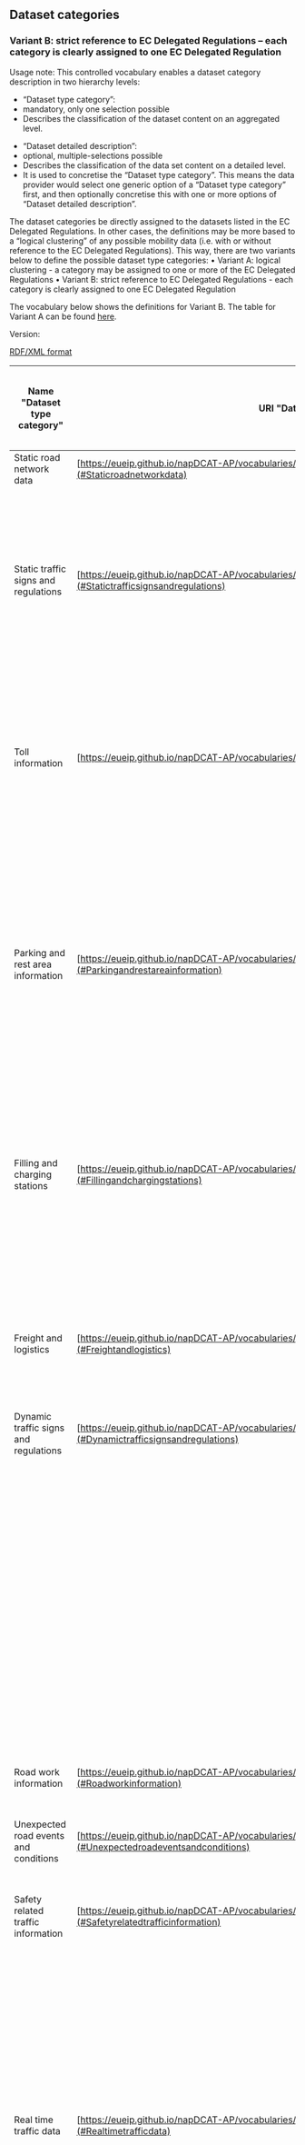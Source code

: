 ## Dataset categories
### Variant B: strict reference to  EC Delegated Regulations – each category is clearly assigned to one  EC Delegated Regulation

Usage note: This controlled vocabulary enables a dataset category description in two hierarchy levels:
-	“Dataset type category”:
  - mandatory, only one selection possible 
  - Describes the classification of the dataset content on an aggregated level. 
*	“Dataset detailed description”:
  * optional, multiple-selections possible
  * Describes the classification of the data set content on a detailed level. 
  * It is used to concretise the “Dataset type category”. 
This means the data provider would select one generic option of a “Dataset type category” first, and then optionally concretise this with one or more options of “Dataset detailed description”.

The dataset categories be directly assigned to the datasets listed in the EC Delegated Regulations. In other cases, the definitions may be more based to a “logical clustering” of any possible mobility data (i.e. with or without reference to the EC Delegated Regulations).
This way, there are two variants below to define the possible dataset type categories:
•	Variant A: logical clustering - a category may be assigned to one or more of the EC Delegated Regulations
•	Variant B: strict reference to EC Delegated Regulations - each category is clearly assigned to one EC Delegated Regulation

The vocabulary below shows the definitions for Variant B.
The table for Variant A can be found [here](https://eueip.github.io/napDCAT-AP/vocabularies/datasetcategories_varA).

Version:

[RDF/XML format](www.google.com)

Name "Dataset type category" | URI "Dataset type category" | Name  "Dataset detailed type" | URI  "Dataset detailed type" | Coded reference to data category of EC Del. Reg. *
---------------------------- | --------------------------- | ---------------------------- | ---------------------------- | --------------------------------------------
<a name="Staticroadnetworkdata"></a> Static road network data | [https://eueip.github.io/napDCAT-AP/vocabularies/datasetcategories_varB#Staticroadnetworkdata](#Staticroadnetworkdata) | <a name="Geometry"></a> Geometry  | [https://eueip.github.io/napDCAT-AP/vocabularies/datasetcategories_varB#Geometry](#Geometry) | B-1 a i
&nbsp; | &nbsp; | <a name="Roadwidth"></a> Road width | [https://eueip.github.io/napDCAT-AP/vocabularies/datasetcategories_varB#Roadwidth](#Roadwidth) | B-1 a ii
&nbsp; | &nbsp; | <a name="Numberoflanes"></a> Number of lanes | [https://eueip.github.io/napDCAT-AP/vocabularies/datasetcategories_varB#Numberoflanes](#Numberoflanes) | B-1 a ii
&nbsp; | &nbsp; | <a name="Gradients"></a> Gradients | [https://eueip.github.io/napDCAT-AP/vocabularies/datasetcategories_varB#Gradients](#Gradients) | B-1 a iv
&nbsp; | &nbsp; | <a name="Junctions"></a> Junctions | [https://eueip.github.io/napDCAT-AP/vocabularies/datasetcategories_varB#Junctions](#Junctions) | B-1 a v
&nbsp; | &nbsp; | <a name="Roadclassification"></a> Road classification | [https://eueip.github.io/napDCAT-AP/vocabularies/datasetcategories_varB#Roadclassification](#Roadclassification) | B-1 b
<a name="Statictrafficsignsandregulations"></a> Static traffic signs and regulations  | [https://eueip.github.io/napDCAT-AP/vocabularies/datasetcategories_varB#Statictrafficsignsandregulations](#Statictrafficsignsandregulations) | <a name="Tunnelaccessconditions"></a> Tunnel access conditions  | [https://eueip.github.io/napDCAT-AP/vocabularies/datasetcategories_varB#Tunnelaccessconditions](#Tunnelaccessconditions) | B-1 c i
&nbsp; | &nbsp; | <a name="Bridgeaccessconditions"></a> Bridge access conditions  | [https://eueip.github.io/napDCAT-AP/vocabularies/datasetcategories_varB#Bridgeaccessconditions](#Bridgeaccessconditions) | B-1 c ii
&nbsp; | &nbsp; | <a name="Speedlimits"></a> Speed limits | [https://eueip.github.io/napDCAT-AP/vocabularies/datasetcategories_varB#Speedlimits](#Speedlimits) | B-1 d
&nbsp; | &nbsp; | <a name="Otherstatictrafficsigns"></a> Other static traffic signs | [https://eueip.github.io/napDCAT-AP/vocabularies/datasetcategories_varB#Otherstatictrafficsigns](#Otherstatictrafficsigns) | n/a
&nbsp; | &nbsp; | <a name="Permanentaccessrestrictions"></a> Permanent access restrictions | [https://eueip.github.io/napDCAT-AP/vocabularies/datasetcategories_varB#Permanentaccessrestrictions](#Permanentaccessrestrictions) | B-1 c iii
&nbsp; | &nbsp; | <a name="Othertrafficregulations"></a> Other traffic regulations | [https://eueip.github.io/napDCAT-AP/vocabularies/datasetcategories_varB#Othertrafficregulations](#Othertrafficregulations) | B-1 c iv
&nbsp; | &nbsp; | <a name="Trafficcirculationplans"></a> Traffic circulation plans | [https://eueip.github.io/napDCAT-AP/vocabularies/datasetcategories_varB#Trafficcirculationplans](#Trafficcirculationplans) | B-1 e
<a name="Tollinformation"></a> Toll information | [https://eueip.github.io/napDCAT-AP/vocabularies/datasetcategories_varB#Tollinformation](#Tollinformation) | <a name="Locationoftollingstations"></a> Location of tolling stations  | [https://eueip.github.io/napDCAT-AP/vocabularies/datasetcategories_varB#Locationoftollingstations](#Locationoftollingstations) | B-1 g
&nbsp; | &nbsp; | <a name="Identificationoftolledroadsapplicablefixedroaduserchargesandavailablepaymentmethods;"></a> Identification of tolled roads, applicable fixed road user charges and available payment methods; | [https://eueip.github.io/napDCAT-AP/vocabularies/datasetcategories_varB#Identificationoftolledroadsapplicablefixedroaduserchargesandavailablepaymentmethods;](#Identificationoftolledroadsapplicablefixedroaduserchargesandavailablepaymentmethods;) | B-1 h
&nbsp; | &nbsp; | <a name="Fixedroaduserchargesandavailablepaymentmethods"></a> Fixed road user charges and available payment methods | [https://eueip.github.io/napDCAT-AP/vocabularies/datasetcategories_varB#Fixedroaduserchargesandavailablepaymentmethods](#Fixedroaduserchargesandavailablepaymentmethods) | B-1 h
&nbsp; | &nbsp; | <a name="Variableroaduserchargesandavailablepaymentmethods"></a> Variable road user charges and available payment methods | [https://eueip.github.io/napDCAT-AP/vocabularies/datasetcategories_varB#Variableroaduserchargesandavailablepaymentmethods](#Variableroaduserchargesandavailablepaymentmethods) | B-2 k
<a name="Parkingandrestareainformation"></a> Parking and rest area information | [https://eueip.github.io/napDCAT-AP/vocabularies/datasetcategories_varB#Parkingandrestareainformation](#Parkingandrestareainformation) | <a name="GeneralParkingLocationofparkingplacesandserviceareas"></a> General Parking  Location of parking places and service areas | [https://eueip.github.io/napDCAT-AP/vocabularies/datasetcategories_varB#GeneralParkingLocationofparkingplacesandserviceareas](#GeneralParkingLocationofparkingplacesandserviceareas) | B-1 i
&nbsp; | &nbsp; | <a name="GeneralParkingCostofparking"></a> General Parking  Cost of parking | [https://eueip.github.io/napDCAT-AP/vocabularies/datasetcategories_varB#GeneralParkingCostofparking](#GeneralParkingCostofparking) | B-2 n
&nbsp; | &nbsp; | <a name="GeneralParkingCurrentavailabilityofparkingplaces"></a> General Parking  Current availability of parking places | [https://eueip.github.io/napDCAT-AP/vocabularies/datasetcategories_varB#GeneralParkingCurrentavailabilityofparkingplaces](#GeneralParkingCurrentavailabilityofparkingplaces) | B-2 l
&nbsp; | &nbsp; | <a name="TruckParkingLocationandconditionsofparkingplacesandserviceareas"></a> Truck Parking  Location and conditions of parking places and service areas  | [https://eueip.github.io/napDCAT-AP/vocabularies/datasetcategories_varB#TruckParkingLocationandconditionsofparkingplacesandserviceareas](#TruckParkingLocationandconditionsofparkingplacesandserviceareas) | E
&nbsp; | &nbsp; | <a name="TruckParkingCurrentavailabilityofparkingplaces"></a> Truck Parking  Current availability of parking places  | [https://eueip.github.io/napDCAT-AP/vocabularies/datasetcategories_varB#TruckParkingCurrentavailabilityofparkingplaces](#TruckParkingCurrentavailabilityofparkingplaces) | E
<a name="Fillingandchargingstations"></a> Filling and charging stations | [https://eueip.github.io/napDCAT-AP/vocabularies/datasetcategories_varB#Fillingandchargingstations](#Fillingandchargingstations) | <a name="Locationandconditionsofchargingpointsforelectricvehicles"></a> Location and conditions of charging points for electric vehicles  | [https://eueip.github.io/napDCAT-AP/vocabularies/datasetcategories_varB#Locationandconditionsofchargingpointsforelectricvehicles](#Locationandconditionsofchargingpointsforelectricvehicles) | B-1 j
&nbsp; | &nbsp; | <a name="Locationandconditionsofcompressednaturalgasliquefiednaturalgasliquefiedpetroleumgassta"></a> Location and conditions of compressed natural gas, liquefied naturalgas, liquefied petroleum gas sta | [https://eueip.github.io/napDCAT-AP/vocabularies/datasetcategories_varB#Locationandconditionsofcompressednaturalgasliquefiednaturalgasliquefiedpetroleumgassta](#Locationandconditionsofcompressednaturalgasliquefiednaturalgasliquefiedpetroleumgassta) | B-1 k
&nbsp; | &nbsp; | <a name="Availabilityofchargingpointsforelectricvehicles"></a> Availability of charging points for electric vehicles | [https://eueip.github.io/napDCAT-AP/vocabularies/datasetcategories_varB#Availabilityofchargingpointsforelectricvehicles](#Availabilityofchargingpointsforelectricvehicles) | B-2 o
<a name="Freightandlogistics"></a> Freight and logistics | [https://eueip.github.io/napDCAT-AP/vocabularies/datasetcategories_varB#Freightandlogistics](#Freightandlogistics) | <a name="Freightdeliveryregulations"></a> Freight delivery regulations | [https://eueip.github.io/napDCAT-AP/vocabularies/datasetcategories_varB#Freightdeliveryregulations](#Freightdeliveryregulations) | B-1 f
&nbsp; | &nbsp; | <a name="Locationofdeliveryareas"></a> Location of delivery areas | [https://eueip.github.io/napDCAT-AP/vocabularies/datasetcategories_varB#Locationofdeliveryareas](#Locationofdeliveryareas) | B-1 m
&nbsp; | &nbsp; | <a name="Availabilityofdeliveryareas"></a> Availability of delivery areas | [https://eueip.github.io/napDCAT-AP/vocabularies/datasetcategories_varB#Availabilityofdeliveryareas](#Availabilityofdeliveryareas) | B-2 m
<a name="Dynamictrafficsignsandregulations"></a> Dynamic traffic signs and regulations  | [https://eueip.github.io/napDCAT-AP/vocabularies/datasetcategories_varB#Dynamictrafficsignsandregulations](#Dynamictrafficsignsandregulations) | <a name="Roadclosures"></a> Road closures | [https://eueip.github.io/napDCAT-AP/vocabularies/datasetcategories_varB#Roadclosures](#Roadclosures) | B-2 a
&nbsp; | &nbsp; | <a name="Laneclosures"></a> Lane closures | [https://eueip.github.io/napDCAT-AP/vocabularies/datasetcategories_varB#Laneclosures](#Laneclosures) | B-2 b
&nbsp; | &nbsp; | <a name="Bridgeclosures"></a> Bridge closures | [https://eueip.github.io/napDCAT-AP/vocabularies/datasetcategories_varB#Bridgeclosures](#Bridgeclosures) | B-2 c
&nbsp; | &nbsp; | <a name="Dynamicroadaccessconditions"></a> Dynamic road access conditions  | [https://eueip.github.io/napDCAT-AP/vocabularies/datasetcategories_varB#Dynamicroadaccessconditions](#Dynamicroadaccessconditions) | n/a
&nbsp; | &nbsp; | <a name="Dynamicbridgeaccessconditions"></a> Dynamic bridge access conditions | [https://eueip.github.io/napDCAT-AP/vocabularies/datasetcategories_varB#Dynamicbridgeaccessconditions](#Dynamicbridgeaccessconditions) | n/a
&nbsp; | &nbsp; | <a name="Dynamictunnelaccessconditionsandclosures"></a> Dynamic tunnel access conditions and closures | [https://eueip.github.io/napDCAT-AP/vocabularies/datasetcategories_varB#Dynamictunnelaccessconditionsandclosures](#Dynamictunnelaccessconditionsandclosures) | n/a
&nbsp; | &nbsp; | <a name="Otheraccessrestrictionsandtrafficregulations"></a> Other access restrictions and traffic regulations | [https://eueip.github.io/napDCAT-AP/vocabularies/datasetcategories_varB#Otheraccessrestrictionsandtrafficregulations](#Otheraccessrestrictionsandtrafficregulations) | n/a
&nbsp; | &nbsp; | <a name="Dynamicovertakingbansonheavygoodsvehicles"></a> Dynamic overtaking bans on heavy goods vehicles | [https://eueip.github.io/napDCAT-AP/vocabularies/datasetcategories_varB#Dynamicovertakingbansonheavygoodsvehicles](#Dynamicovertakingbansonheavygoodsvehicles) | B-2 d
&nbsp; | &nbsp; | <a name="Dynamicspeedlimits"></a> Dynamic speed limits | [https://eueip.github.io/napDCAT-AP/vocabularies/datasetcategories_varB#Dynamicspeedlimits](#Dynamicspeedlimits) | B-2 g
&nbsp; | &nbsp; | <a name="Directionoftravelonreversiblelanes"></a> Direction of travel on reversible lanes  | [https://eueip.github.io/napDCAT-AP/vocabularies/datasetcategories_varB#Directionoftravelonreversiblelanes](#Directionoftravelonreversiblelanes) | B-2 h
&nbsp; | &nbsp; | <a name="Othertemporarytrafficmanagementmeasuresorplans"></a> Other temporary traffic management measures or plans | [https://eueip.github.io/napDCAT-AP/vocabularies/datasetcategories_varB#Othertemporarytrafficmanagementmeasuresorplans](#Othertemporarytrafficmanagementmeasuresorplans) | B-2 j
<a name="Roadworkinformation"></a> Road work information | [https://eueip.github.io/napDCAT-AP/vocabularies/datasetcategories_varB#Roadworkinformation](#Roadworkinformation) | <a name="Longtermroadworks"></a> Long term road works  | [https://eueip.github.io/napDCAT-AP/vocabularies/datasetcategories_varB#Longtermroadworks](#Longtermroadworks) | B-2 e
&nbsp; | &nbsp; | <a name="Poorroadconditions"></a> Poor road conditions | [https://eueip.github.io/napDCAT-AP/vocabularies/datasetcategories_varB#Poorroadconditions](#Poorroadconditions) | B-2 i
<a name="Unexpectedroadeventsandconditions"></a> Unexpected road events and conditions | [https://eueip.github.io/napDCAT-AP/vocabularies/datasetcategories_varB#Unexpectedroadeventsandconditions](#Unexpectedroadeventsandconditions) | <a name="Weatherconditionsaffectingroadsurfaceandvisibility"></a> Weather conditions affecting road surface and visibility | [https://eueip.github.io/napDCAT-AP/vocabularies/datasetcategories_varB#Weatherconditionsaffectingroadsurfaceandvisibility](#Weatherconditionsaffectingroadsurfaceandvisibility) | B-2 p 
&nbsp; | &nbsp; | <a name="Accidentsandincidents"></a> Accidents and incidents  | [https://eueip.github.io/napDCAT-AP/vocabularies/datasetcategories_varB#Accidentsandincidents](#Accidentsandincidents) | B-2 f
<a name="Safetyrelatedtrafficinformation"></a> Safety related traffic information | [https://eueip.github.io/napDCAT-AP/vocabularies/datasetcategories_varB#Safetyrelatedtrafficinformation](#Safetyrelatedtrafficinformation) | <a name="Temporaryslipperyroad"></a> Temporary slippery road  | [https://eueip.github.io/napDCAT-AP/vocabularies/datasetcategories_varB#Temporaryslipperyroad](#Temporaryslipperyroad) | C-a 
&nbsp; | &nbsp; | <a name="Animalpeopleobstacledebrisontheroad"></a> Animal, people, obstacle, debris on the road | [https://eueip.github.io/napDCAT-AP/vocabularies/datasetcategories_varB#Animalpeopleobstacledebrisontheroad](#Animalpeopleobstacledebrisontheroad) | C-b 
&nbsp; | &nbsp; | <a name="Unprotectedaccidentarea"></a> Unprotected accident area | [https://eueip.github.io/napDCAT-AP/vocabularies/datasetcategories_varB#Unprotectedaccidentarea](#Unprotectedaccidentarea) | C-c 
&nbsp; | &nbsp; | <a name="Shorttermroadworks"></a> Short term road works | [https://eueip.github.io/napDCAT-AP/vocabularies/datasetcategories_varB#Shorttermroadworks](#Shorttermroadworks) | C-d
&nbsp; | &nbsp; | <a name="Reducedvisibility"></a> Reduced visibility | [https://eueip.github.io/napDCAT-AP/vocabularies/datasetcategories_varB#Reducedvisibility](#Reducedvisibility) | C-e 
&nbsp; | &nbsp; | <a name="Wrongwaydriver"></a> Wrong way driver | [https://eueip.github.io/napDCAT-AP/vocabularies/datasetcategories_varB#Wrongwaydriver](#Wrongwaydriver) | C-f 
&nbsp; | &nbsp; | <a name="Unmanagedblockageofaroad"></a> Unmanaged blockage of a road | [https://eueip.github.io/napDCAT-AP/vocabularies/datasetcategories_varB#Unmanagedblockageofaroad](#Unmanagedblockageofaroad) | C-g 
&nbsp; | &nbsp; | <a name="Exceptionalweatherconditions"></a> Exceptional weather conditions | [https://eueip.github.io/napDCAT-AP/vocabularies/datasetcategories_varB#Exceptionalweatherconditions](#Exceptionalweatherconditions) | C-h
<a name="Realtimetrafficdata"></a> Real time traffic data | [https://eueip.github.io/napDCAT-AP/vocabularies/datasetcategories_varB#Realtimetrafficdata](#Realtimetrafficdata) | <a name="Trafficvolume"></a> Traffic volume  | [https://eueip.github.io/napDCAT-AP/vocabularies/datasetcategories_varB#Trafficvolume](#Trafficvolume) | B-3 a
&nbsp; | &nbsp; | <a name="Speed"></a> Speed | [https://eueip.github.io/napDCAT-AP/vocabularies/datasetcategories_varB#Speed](#Speed) | B-3 b
&nbsp; | &nbsp; | <a name="Locationandlengthofqueues"></a> Location and length of queues | [https://eueip.github.io/napDCAT-AP/vocabularies/datasetcategories_varB#Locationandlengthofqueues](#Locationandlengthofqueues) | B-3 c
&nbsp; | &nbsp; | <a name="Currenttraveltimes"></a> Current travel times | [https://eueip.github.io/napDCAT-AP/vocabularies/datasetcategories_varB#Currenttraveltimes](#Currenttraveltimes) | B-3 d
&nbsp; | &nbsp; | <a name="Predictedtraveltimes"></a> Predicted travel times | [https://eueip.github.io/napDCAT-AP/vocabularies/datasetcategories_varB#Predictedtraveltimes](#Predictedtraveltimes) | n/a
&nbsp; | &nbsp; | <a name="Expecteddelays"></a> Expected delays | [https://eueip.github.io/napDCAT-AP/vocabularies/datasetcategories_varB#Expecteddelays](#Expecteddelays) | n/a
&nbsp; | &nbsp; | <a name="WaitingtimeatbordercrossingstononEUMemberStates"></a> Waiting time at border crossings to nonEU Member States | [https://eueip.github.io/napDCAT-AP/vocabularies/datasetcategories_varB#WaitingtimeatbordercrossingstononEUMemberStates](#WaitingtimeatbordercrossingstononEUMemberStates) | B-3e
&nbsp; | &nbsp; | <a name="Trafficdataatbordercrossingstothirdcountries"></a> Traffic data at border crossings to third countries | [https://eueip.github.io/napDCAT-AP/vocabularies/datasetcategories_varB#Trafficdataatbordercrossingstothirdcountries](#Trafficdataatbordercrossingstothirdcountries) | n/a
<a name="Publictransport:locationinformation"></a> Public transport: location information  | [https://eueip.github.io/napDCAT-AP/vocabularies/datasetcategories_varB#Publictransport:locationinformation](#Publictransport:locationinformation) | <a name="Locationofpublictransportstopsandinterchangepoints"></a> Location of public transport stops and interchange points | [https://eueip.github.io/napDCAT-AP/vocabularies/datasetcategories_varB#Locationofpublictransportstopsandinterchangepoints](#Locationofpublictransportstopsandinterchangepoints) | B-1 l
<a name="DatasetforserviceLocationsearch"></a> Dataset for service Location search | [https://eueip.github.io/napDCAT-AP/vocabularies/datasetcategories_varB#DatasetforserviceLocationsearch](#DatasetforserviceLocationsearch) | <a name="Addressidentifiers"></a> Address identifiers  | [https://eueip.github.io/napDCAT-AP/vocabularies/datasetcategories_varB#Addressidentifiers](#Addressidentifiers) | A-1.1a.i
&nbsp; | &nbsp; | <a name="Topographicplaces"></a> Topographic places | [https://eueip.github.io/napDCAT-AP/vocabularies/datasetcategories_varB#Topographicplaces](#Topographicplaces) | A-1.1.a.ii
&nbsp; | &nbsp; | <a name="Pointsofinterest"></a> Points of interest  | [https://eueip.github.io/napDCAT-AP/vocabularies/datasetcategories_varB#Pointsofinterest](#Pointsofinterest) | A-1.1.a.iii
&nbsp; | &nbsp; | <a name="AccessNodesIdentifiedaccessnodes"></a> Access Nodes  Identified access nodes | [https://eueip.github.io/napDCAT-AP/vocabularies/datasetcategories_varB#AccessNodesIdentifiedaccessnodes](#AccessNodesIdentifiedaccessnodes) | A-1.1.c.i
&nbsp; | &nbsp; | <a name="AccessNodesGeometry/maplayoutstructureofaccessnodes"></a> Access Nodes   Geometry/map layout structure of access nodes | [https://eueip.github.io/napDCAT-AP/vocabularies/datasetcategories_varB#AccessNodesGeometry/maplayoutstructureofaccessnodes](#AccessNodesGeometry/maplayoutstructureofaccessnodes) | A-1.1.c.ii
&nbsp; | &nbsp; | <a name="ParkRidestops"></a> Park Ride stops | [https://eueip.github.io/napDCAT-AP/vocabularies/datasetcategories_varB#ParkRidestops](#ParkRidestops) | A-1.2.a.i
&nbsp; | &nbsp; | <a name="Bikesharingstations"></a> Bike sharing stations | [https://eueip.github.io/napDCAT-AP/vocabularies/datasetcategories_varB#Bikesharingstations](#Bikesharingstations) | A-1.2.a.ii
&nbsp; | &nbsp; | <a name="Carsharingstations"></a> Car  sharing stations | [https://eueip.github.io/napDCAT-AP/vocabularies/datasetcategories_varB#Carsharingstations](#Carsharingstations) | A-1.2.a.iii
&nbsp; | &nbsp; | <a name="PubliclyaccessiblerefuellingstationsforpetroldieselCNG/LNGhydrogenpoweredvehicleschar"></a> Publicly accessible refuelling stations for petrol, diesel, CNG/LNG, hydrogen powered vehicles, char | [https://eueip.github.io/napDCAT-AP/vocabularies/datasetcategories_varB#PubliclyaccessiblerefuellingstationsforpetroldieselCNG/LNGhydrogenpoweredvehicleschar](#PubliclyaccessiblerefuellingstationsforpetroldieselCNG/LNGhydrogenpoweredvehicleschar) | A-1.2.a.iv
&nbsp; | &nbsp; | <a name="Securebikeparking"></a> Secure bike parking | [https://eueip.github.io/napDCAT-AP/vocabularies/datasetcategories_varB#Securebikeparking](#Securebikeparking) | A-1.2.a.v
<a name="DatasetforserviceInformationservice"></a> Dataset for service Information service | [https://eueip.github.io/napDCAT-AP/vocabularies/datasetcategories_varB#DatasetforserviceInformationservice](#DatasetforserviceInformationservice) | <a name="Passengerclasses"></a> Passenger classes | [https://eueip.github.io/napDCAT-AP/vocabularies/datasetcategories_varB#Passengerclasses](#Passengerclasses) | A-1.3.a.i
&nbsp; | &nbsp; | <a name="Commonfareproducts"></a> Common fare products  | [https://eueip.github.io/napDCAT-AP/vocabularies/datasetcategories_varB#Commonfareproducts](#Commonfareproducts) | A-1.3.a.ii
&nbsp; | &nbsp; | <a name="SpecialFareProducts"></a> Special Fare Products | [https://eueip.github.io/napDCAT-AP/vocabularies/datasetcategories_varB#SpecialFareProducts](#SpecialFareProducts) | A-1.3.a.iii
&nbsp; | &nbsp; | <a name="Basiccommercialconditions"></a> Basic commercial conditions  | [https://eueip.github.io/napDCAT-AP/vocabularies/datasetcategories_varB#Basiccommercialconditions](#Basiccommercialconditions) | A-1.3.a.iv
&nbsp; | &nbsp; | <a name="Whereandhowtobuytickets"></a> Where and how to buy tickets | [https://eueip.github.io/napDCAT-AP/vocabularies/datasetcategories_varB#Whereandhowtobuytickets](#Whereandhowtobuytickets) | A-1.2.b
&nbsp; | &nbsp; | <a name="Howtopaytolls"></a> How to pay tolls  | [https://eueip.github.io/napDCAT-AP/vocabularies/datasetcategories_varB#Howtopaytolls](#Howtopaytolls) | A-1.3.b.i
&nbsp; | &nbsp; | <a name="Howtobook"></a> How to book  | [https://eueip.github.io/napDCAT-AP/vocabularies/datasetcategories_varB#Howtobook](#Howtobook) | A-1.3.b.ii
&nbsp; | &nbsp; | <a name="Wherehowtopay"></a> Where how to pay  | [https://eueip.github.io/napDCAT-AP/vocabularies/datasetcategories_varB#Wherehowtopay](#Wherehowtopay) | A-1.3.b.iii
<a name="DatasetforserviceTripplans"></a> Dataset for service Trip plans | [https://eueip.github.io/napDCAT-AP/vocabularies/datasetcategories_varB#DatasetforserviceTripplans](#DatasetforserviceTripplans) | <a name="OperationalCalendar"></a> Operational Calendar | [https://eueip.github.io/napDCAT-AP/vocabularies/datasetcategories_varB#OperationalCalendar](#OperationalCalendar) | A-1.1.b
<a name="DatasetforserviceTripplansauxiliaryinformationavailabilitycheck"></a> Dataset for service Trip plans  auxiliary information  availability check | [https://eueip.github.io/napDCAT-AP/vocabularies/datasetcategories_varB#DatasetforserviceTripplansauxiliaryinformationavailabilitycheck](#DatasetforserviceTripplansauxiliaryinformationavailabilitycheck) | <a name="Basiccommonstandardfares"></a> Basic common standard fares  | [https://eueip.github.io/napDCAT-AP/vocabularies/datasetcategories_varB#Basiccommonstandardfares](#Basiccommonstandardfares) | A-1.2.c.i
&nbsp; | &nbsp; | <a name="Vehiclefacilities"></a> Vehicle facilities  | [https://eueip.github.io/napDCAT-AP/vocabularies/datasetcategories_varB#Vehiclefacilities](#Vehiclefacilities) | A-1.2.c.ii
&nbsp; | &nbsp; | <a name="Detailedcyclenetworkattributes"></a> Detailed cycle network attributes | [https://eueip.github.io/napDCAT-AP/vocabularies/datasetcategories_varB#Detailedcyclenetworkattributes](#Detailedcyclenetworkattributes) | A-1.3.c.i
&nbsp; | &nbsp; | <a name="Parametersneededtocalculateanenvironmentalfactor"></a> Parameters needed to calculate an environmental factor  | [https://eueip.github.io/napDCAT-AP/vocabularies/datasetcategories_varB#Parametersneededtocalculateanenvironmentalfactor](#Parametersneededtocalculateanenvironmentalfactor) | A-1.3.c.ii
&nbsp; | &nbsp; | <a name="Parameterssuchasfuelconsumptionneededtocalculatecost"></a> Parameters such as fuel consumption needed to calculate cost | [https://eueip.github.io/napDCAT-AP/vocabularies/datasetcategories_varB#Parameterssuchasfuelconsumptionneededtocalculatecost](#Parameterssuchasfuelconsumptionneededtocalculatecost) | A-1.3.c.iii
<a name="DatasetforserviceTripplancomputationscheduledmodestransport"></a> Dataset for service Trip plan computation   scheduled modes transport | [https://eueip.github.io/napDCAT-AP/vocabularies/datasetcategories_varB#DatasetforserviceTripplancomputationscheduledmodestransport](#DatasetforserviceTripplancomputationscheduledmodestransport) | <a name="Connectionlinks"></a> Connection links | [https://eueip.github.io/napDCAT-AP/vocabularies/datasetcategories_varB#Connectionlinks](#Connectionlinks) | A-1.1.d.i
&nbsp; | &nbsp; | <a name="Networktopologyandroutes/lines"></a> Network topology and routes/lines | [https://eueip.github.io/napDCAT-AP/vocabularies/datasetcategories_varB#Networktopologyandroutes/lines](#Networktopologyandroutes/lines) | A-1.1.d.ii
&nbsp; | &nbsp; | <a name="Transportoperators"></a> Transport operators | [https://eueip.github.io/napDCAT-AP/vocabularies/datasetcategories_varB#Transportoperators](#Transportoperators) | A-1.1.d.iii
&nbsp; | &nbsp; | <a name="Timetables"></a> Timetables | [https://eueip.github.io/napDCAT-AP/vocabularies/datasetcategories_varB#Timetables](#Timetables) | A-1.1.d.iv
&nbsp; | &nbsp; | <a name="Plannedinterchangesbetweenguaranteedscheduledservices"></a> Planned interchanges between guaranteed scheduled services | [https://eueip.github.io/napDCAT-AP/vocabularies/datasetcategories_varB#Plannedinterchangesbetweenguaranteedscheduledservices](#Plannedinterchangesbetweenguaranteedscheduledservices) | A-1.1.d.v
&nbsp; | &nbsp; | <a name="Hoursofoperation"></a> Hours of operation | [https://eueip.github.io/napDCAT-AP/vocabularies/datasetcategories_varB#Hoursofoperation](#Hoursofoperation) | A-1.1.d.vi
&nbsp; | &nbsp; | <a name="Stopfacilitiesaccessnodes"></a> Stop facilities access nodes | [https://eueip.github.io/napDCAT-AP/vocabularies/datasetcategories_varB#Stopfacilitiesaccessnodes](#Stopfacilitiesaccessnodes) | A-1.1.d.vii
&nbsp; | &nbsp; | <a name="Vehicles"></a> Vehicles | [https://eueip.github.io/napDCAT-AP/vocabularies/datasetcategories_varB#Vehicles](#Vehicles) | A-1.1.d.viii
&nbsp; | &nbsp; | <a name="Accessibilityofaccessnodesandpathswithinaninterchange"></a> Accessibility of access nodes, and paths within an interchange  | [https://eueip.github.io/napDCAT-AP/vocabularies/datasetcategories_varB#Accessibilityofaccessnodesandpathswithinaninterchange](#Accessibilityofaccessnodesandpathswithinaninterchange) | A-1.1.d.ix
&nbsp; | &nbsp; | <a name="Existenceofassistanceservices"></a> Existence of assistance services | [https://eueip.github.io/napDCAT-AP/vocabularies/datasetcategories_varB#Existenceofassistanceservices](#Existenceofassistanceservices) | A-1.1.d.x
&nbsp; | &nbsp; | <a name="Roadnetwork"></a> Road network | [https://eueip.github.io/napDCAT-AP/vocabularies/datasetcategories_varB#Roadnetwork](#Roadnetwork) | A-1.1.e.i
&nbsp; | &nbsp; | <a name="Cyclenetwork"></a> Cycle network | [https://eueip.github.io/napDCAT-AP/vocabularies/datasetcategories_varB#Cyclenetwork](#Cyclenetwork) | A-1.1.e.ii
&nbsp; | &nbsp; | <a name="Pedestriannetworkandaccessibilityfacilities"></a> Pedestrian network and accessibility facilities | [https://eueip.github.io/napDCAT-AP/vocabularies/datasetcategories_varB#Pedestriannetworkandaccessibilityfacilities](#Pedestriannetworkandaccessibilityfacilities) | A-1.1.e.iii
&nbsp; | &nbsp; | <a name="Estimatedtraveltimes"></a> Estimated travel times | [https://eueip.github.io/napDCAT-AP/vocabularies/datasetcategories_varB#Estimatedtraveltimes](#Estimatedtraveltimes) | A-1.3.d
<a name="DatasetforserviceDynamicPassingtimestripplansandauxiliaryinformation"></a> Dataset for service Dynamic Passing times  trip plans and auxiliary information | [https://eueip.github.io/napDCAT-AP/vocabularies/datasetcategories_varB#DatasetforserviceDynamicPassingtimestripplansandauxiliaryinformation](#DatasetforserviceDynamicPassingtimestripplansandauxiliaryinformation) | <a name="Disruptions(allmodes)"></a> Disruptions (all modes) | [https://eueip.github.io/napDCAT-AP/vocabularies/datasetcategories_varB#Disruptions(allmodes)](#Disruptions(allmodes)) | A-2.1.i
&nbsp; | &nbsp; | <a name="Realtimestatusinformation"></a> Real time status information | [https://eueip.github.io/napDCAT-AP/vocabularies/datasetcategories_varB#Realtimestatusinformation](#Realtimestatusinformation) | A-2.1.ii
&nbsp; | &nbsp; | <a name="Statusofaccessnodefeatures"></a> Status of access node features | [https://eueip.github.io/napDCAT-AP/vocabularies/datasetcategories_varB#Statusofaccessnodefeatures](#Statusofaccessnodefeatures) | A-2.1.iii
&nbsp; | &nbsp; | <a name="Estimateddepartureandarrivaltimesofservices"></a> Estimated departure and arrival times of services | [https://eueip.github.io/napDCAT-AP/vocabularies/datasetcategories_varB#Estimateddepartureandarrivaltimesofservices](#Estimateddepartureandarrivaltimesofservices) | A-2.2.a.i
&nbsp; | &nbsp; | <a name="Currentroadlinktraveltimes"></a> Current road link travel times | [https://eueip.github.io/napDCAT-AP/vocabularies/datasetcategories_varB#Currentroadlinktraveltimes](#Currentroadlinktraveltimes) | A-2.2.a.ii
&nbsp; | &nbsp; | <a name="Cyclingnetworkclosures/diversions"></a> Cycling network closures/diversions | [https://eueip.github.io/napDCAT-AP/vocabularies/datasetcategories_varB#Cyclingnetworkclosures/diversions](#Cyclingnetworkclosures/diversions) | A-2.2.a.iii
&nbsp; | &nbsp; | <a name="Futurepredictedroadlinktraveltimes"></a> Future predicted road link travel times | [https://eueip.github.io/napDCAT-AP/vocabularies/datasetcategories_varB#Futurepredictedroadlinktraveltimes](#Futurepredictedroadlinktraveltimes) | A-2.3
<a name="DatasetforserviceDynamicInformationservice"></a> Dataset for service Dynamic Information service | [https://eueip.github.io/napDCAT-AP/vocabularies/datasetcategories_varB#DatasetforserviceDynamicInformationservice](#DatasetforserviceDynamicInformationservice) | <a name="Availabilityofpubliclyaccessiblechargingstationsandrefuellingpoints"></a> Availability of publicly accessible charging stations and refuelling points | [https://eueip.github.io/napDCAT-AP/vocabularies/datasetcategories_varB#Availabilityofpubliclyaccessiblechargingstationsandrefuellingpoints](#Availabilityofpubliclyaccessiblechargingstationsandrefuellingpoints) | A-2.2.b
<a name="DatasetforserviceDynamicavailabilitycheck"></a> Dataset for service Dynamic availability check | [https://eueip.github.io/napDCAT-AP/vocabularies/datasetcategories_varB#DatasetforserviceDynamicavailabilitycheck](#DatasetforserviceDynamicavailabilitycheck) | <a name="Carsharingavailabilitybikesharingavailability"></a> Car sharing availability, bike sharing availability | [https://eueip.github.io/napDCAT-AP/vocabularies/datasetcategories_varB#Carsharingavailabilitybikesharingavailability](#Carsharingavailabilitybikesharingavailability) | A-2.2.c.i
&nbsp; | &nbsp; | <a name="Carparkingspacesavailableparkingtariffsroadtolltariffs"></a> Car parking spaces available, parking tariffs, road toll tariffs | [https://eueip.github.io/napDCAT-AP/vocabularies/datasetcategories_varB#Carparkingspacesavailableparkingtariffsroadtolltariffs](#Carparkingspacesavailableparkingtariffsroadtolltariffs) | A-2.2.c.ii
<a name="Other"></a> Other | [https://eueip.github.io/napDCAT-AP/vocabularies/datasetcategories_varB#Other](#Other) | <a name="Other"></a> Other | [https://eueip.github.io/napDCAT-AP/vocabularies/datasetcategories_varB#Other](#Other) | n/a



The most-right column shows a coded reference to the concerned EC Delegated Regulations. E.g., a code “B-1 a I” links to the category “geometry” of the EC Delegated Regulation for Priority Action B, under the list item “1. (a) (i)”.  
* A= Priority Action A, Commission Delegated Regulation (EU) 2017/1926 of 31 May 2017 supplementing Directive 2010/40/EU of the European Parliament and of the Council with regard to the provision of EU-wide multimodal travel information services
* B= Priority Action B, Commission Delegated Regulation (EU) 2015/962 of 18 December 2014 supplementing Directive 2010/40/EU of the European Parliament and of the Council with regard to the provision of EU-wide real-time traffic information services
* C= Priority Action C,Commission Delegated Regulation (EU) No 886/2013 of 15 May 2013
supplementing Directive 2010/40/EU of the European Parliament and of the Council with regard to data and procedures for the provision, where possible, of road safety-related minimum universal traffic information free of charge to users"
* E= Priority Action E, Commission Delegated Regulation (EU) No 885/2013
of 15 May 2013 supplementing ITS Directive 2010/40/EU of the European Parliament and of the Council with regard to the provision of information services for safe and secure parking places for trucks and commercial vehicles"
* n/a = not considered by Del. Regs.; added for completeness


[Back to vocabulary directory](https://eueip.github.io/napDCAT-AP/vocabularies/)

